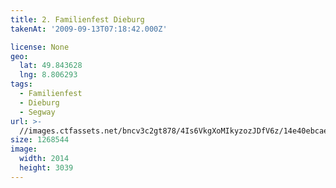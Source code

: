 ```yaml
---
title: 2. Familienfest Dieburg
takenAt: '2009-09-13T07:18:42.000Z'

license: None
geo:
  lat: 49.843628
  lng: 8.806293
tags:
  - Familienfest
  - Dieburg
  - Segway
url: >-
  //images.ctfassets.net/bncv3c2gt878/4Is6VkgXoMIkyzozJDfV6z/14e40ebcaeef2328037584e767c9e9e6/2-familienfest-dieburg_4348967626_o
size: 1268544
image:
  width: 2014
  height: 3039
---
```

